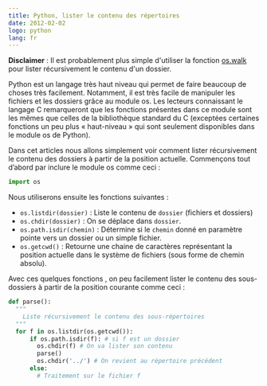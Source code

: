 ```yaml
---
title: Python, lister le contenu des répertoires
date: 2012-02-02
logo: python
lang: fr
---
```


**Disclaimer** : Il est probablement plus simple d'utiliser la fonction
[os.walk](https://docs.python.org/2/library/os.html#os.walk) pour lister
récursivement le contenu d'un dossier.

Python est un langage très haut niveau qui permet de faire beaucoup de
choses très facilement. Notamment, il est très facile de manipuler les
fichiers et les dossiers grâce au module os. Les lecteurs connaissant
le langage C remarqueront que les fonctions présentes dans ce module
sont les mêmes que celles de la bibliothèque standard du C (exceptées
certaines fonctions un peu plus « haut-niveau » qui sont seulement
disponibles dans le module os de Python).

Dans cet articles nous allons simplement voir comment lister
récursivement le contenu des dossiers à partir de la position
actuelle. Commençons tout d’abord par inclure le module os comme ceci :

```python
import os
```

Nous utiliserons ensuite les fonctions suivantes :

* `os.listdir(dossier)` : Liste le contenu de `dossier` (fichiers et dossiers)
* `os.chdir(dossier)` : On se déplace dans `dossier`.
* `os.path.isdir(chemin)` : Détermine si le `chemin` donné en paramètre
pointe vers un dossier ou un simple fichier.
* `os.getcwd()` : Retourne une chaine de caractères représentant la
position actuelle dans le système de fichiers (sous forme de chemin
absolu).

Avec ces quelques fonctions , on peu facilement lister le contenu des
sous-dossiers à partir de la position courante comme ceci :

```python
def parse():
  """
    Liste récursivement le contenu des sous-répertoires
  """
  for f in os.listdir(os.getcwd()):
      if os.path.isdir(f): # si f est un dossier
        os.chdir(f) # On va lister son contenu
        parse()
        os.chdir('../') # On revient au répertoire précédent
      else:
        # Traitement sur le fichier f
```
